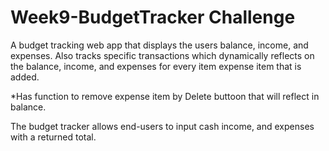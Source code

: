 # Week9-BudgetTracker Challenge

A budget tracking web app that displays the users balance, income, and expenses. Also tracks specific transactions which dynamically reflects on the balance, income, and expenses for every item expense item that is added. 

*Has function to remove expense item by Delete buttoon that will reflect in balance. 

The budget tracker allows end-users to input cash income, and expenses with a returned total.

